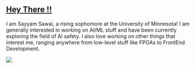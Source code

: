 ## [Hey There !!](https://www.youtube.com/watch?v=dQw4w9WgXcQ&ab_channel=RickAstleyVEVO)

I am Sayyam Sawai, a rising sophomore at the University of Minnesota! I am generally interested in working on AI/ML stuff and have been currently exploring the field of AI safety. I also love working on other things that interest me, ranging anywhere from low-level stuff like FPGAs to FrontEnd Development. 

<img src="https://github-readme-stats.anuraghazra1.vercel.app/api?username=sayyss&show_icons=true" />
